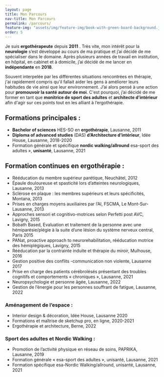 ```yaml
---
layout: page
title: Mon Parcours
nav-title: Mon Parcours
permalink: /parcours/
feature-img: "assets/img/feature-img/book-with-green-board-background.jpg"
order: 5
---
```


Je suis **ergothérapeute** depuis **2011** . Très vite, mon intérêt pour la **neurologie** s’est développé au cours de ma pratique et j’ai décidé de me spécialiser dans le domaine.
Après plusieurs années de travail en institution, en hôpital, en cabinet et à domicile, j’ai décidé de me lancer en **indépendante** en **2018**.

Souvent interpelée par les différentes situations rencontrées en thérapie, j'ai rapidement compris qu'il fallait aider les gens à améliorer leurs habitudes de vie ainsi que leur environnement.
J’ai alors pensé à une action pour **promouvoir la santé autour de moi**.
C'est pourquoi, j’ai décidé de me former en tant que **monitrice de sport des adultes** et **architecte d’intérieur** afin d'agir sur ces points tout en les alliant à l’ergothérapie.

## Formations principales :
- **Bachelor of sciences** HES-SO en **ergothérapie**, Lausanne, 2011
- **Diploma of advanced studies** (DAS) **d’Architecture d’intérieur**, Idée House, Lausanne, 2018-2020
- Formation générale et spécifique **nordic walking/allround** esa-sport des adultes », **unisanté**, Lausanne, 2021

## Formation continues en ergothérapie :
- Rééducation du membre supérieur parétique, Neuchâtel, 2012
- Épaule douloureuse et spasticité lors d’atteintes neurologiques, Lausanne, 2013
- Sclérose en plaque : les membres supérieurs et leurs spécificités, Montana, 2013
- Prises en charges moyens auxiliaires par l’AI, FSCMA, Le Mont-Sur-Lausanne, 2013
- Approches sensori et cognitivo-motrices selon Perfetti post AVC, Lavigny, 2015
- Bobath Based, Evaluation et traitement de la personne avec une hémiparésie/plégie à la suite d’une lésion du système nerveux central, Paris 2015
- PANat, proactive approach to neurorehabilitation, rééducation motrice des hémiplégiques, Lavigny, 2015
- Rééducation par la contrainte induite et thérapie du miroir, Mulhouse, 2016
- Gestion positive des conflits -communication non violente, Lausanne 2017
- Prise en charge des patients cérébrolésés présentant des troubles cognitifs et comportements « chroniques », Lausanne, 2021
- Neuropsychologie et personne âgée, Lausanne, 2022
- Gestion de l’énergie pour les personnes souffrant de fatigue, Lausanne, 2022

### Aménagement de l’espace :

- Interior design & décoration, Idée House, Lausanne 2020
- Formations et maîtrise de sketchup pro, en ligne, 2020-2021
- Ergothérapie et architecture, Berne, 2022

### Sport des adultes et Nordic Walking :

- Promotion de l’activité physique en réseau de soins, PAPRIKA, Lausanne, 2019
- Formation générale « esa-sport des adultes », unisanté, Lausanne, 2021
- Formation spécifique esa-Nordic Walking/allround, unisanté, Lausanne, 2021

